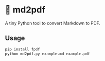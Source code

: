 # 📝 md2pdf

A tiny Python tool to convert Markdown to PDF.

## Usage
```bash
pip install fpdf
python md2pdf.py example.md example.pdf
